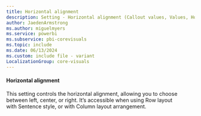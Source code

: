 ```yaml
---
title: Horizontal alignment
description: Setting - Horizontal alignment (Callout values, Values, Horizontal alignment)
author: JaedenArmstrong
ms.author: miguelmyers
ms.service: powerbi
ms.subservice: pbi-corevisuals
ms.topic: include
ms.date: 06/13/2024
ms.custom: include file - variant
LocalizationGroup: core-visuals
---
```

#### Horizontal alignment

This setting controls the horizontal alignment, allowing you to choose between left, center, or right. It’s accessible when using Row layout with Sentence style, or with Column layout arrangement.
